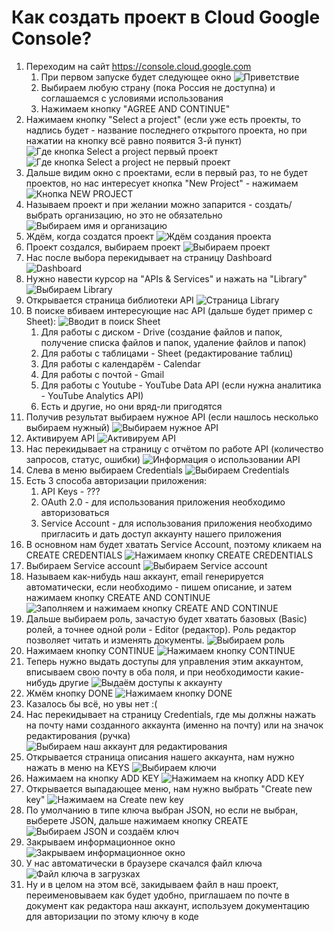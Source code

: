 # Как создать проект в Cloud Google Console?

1. Переходим на сайт https://console.cloud.google.com
   1. При первом запуске будет следующее окно ![Приветствие](./pictures/hello-agree.png)
   2. Выбираем любую страну (пока Россия не доступна) и соглашаемся с условиями использования
   3. Нажимаем кнопку "AGREE AND CONTINUE"
2. Нажимаем кнопку "Select a project" (если уже есть проекты, то надпись будет - название последнего открытого проекта, но при нажатии на кнопку всё равно появится 3-й пункт) ![Где кнопка Select a project первый проект](./pictures/select-a-project.png) ![Где кнопка Select a project не первый проект](./pictures/select-a-project-if-projects-exists.png)
3. Дальше видим окно с проектами, если в первый раз, то не будет проектов, но нас интересует кнопка "New Project" - нажимаем ![Кнопка NEW PROJECT](./pictures/new-project.png)
4. Называем проект и при желании можно запарится - создать/выбрать организацию, но это не обязательно ![Выбираем имя и организацию](./pictures/rename-and-choise-organization.png)
5. Ждём, когда создатся проект ![Ждём создания проекта](./pictures/wait-for-creating.png)
6. Проект создался, выбираем проект ![Выбираем проект](./pictures/select-project.png)
7. Нас после выбора перекидывает на страницу Dashboard ![Dashboard](./pictures/dashboard.png)
8. Нужно навести курсор на "APIs & Services" и нажать на "Library" ![Выбираем Library](./pictures/choise-library.png)
9. Открывается страница библиотеки API ![Страница Library](./pictures/library.png)
10. В поиске вбиваем интересующие нас API (дальше будет пример с Sheet): ![Вводит в поиск Sheet](./pictures/search-sheet-api.png)
    1. Для работы с диском - Drive (создание файлов и папок, получение списка файлов и папок, удаление файлов и папок)
    2. Для работы с таблицами - Sheet (редактирование таблиц)
    3. Для работы с календарём - Calendar
    4. Для работы с почтой - Gmail
    5. Для работы с Youtube - YouTube Data API (если нужна аналитика - YouTube Analytics API)
    6. Есть и другие, но они вряд-ли пригодятся
11. Получив результат выбираем нужное API (если нашлось несколько выбираем нужный) ![Выбираем нужное API](./pictures/choise-our-api.png)
12. Активируем API ![Активируем API](./pictures/enable-api.png)
13. Нас перекидывает на страницу с отчётом по работе API (количество запросов, статус, ошибки) ![Информация о использовании API](./pictures/api-details.png)
14. Слева в меню выбираем Credentials ![Выбираем Credentials](./pictures/choise-credentials.png)
15. Есть 3 способа авторизации приложения:
    1. API Keys - ???
    2. OAuth 2.0 - для использования приложения необходимо авторизоваться
    3. Service Account - для использования приложения необходимо пригласить и дать доступ аккаунту нашего приложения
16. В основном нам будет хватать Service Account, поэтому кликаем на CREATE CREDENTIALS ![Нажимаем кнопку CREATE CREDENTIALS](./pictures/create-credentials.png)
17. Выбираем Service account ![Выбираем Service account](./pictures/choise-service-account.png)
18. Называем как-нибудь наш аккаунт, email генерируется автоматически, если необходимо - пишем описание, и затем нажимаем кнопку CREATE AND CONTINUE ![Заполняем и нажимаем кнопку CREATE AND CONTINUE](./pictures/fill-service-account-info-and-continue.png)
19. Дальше выбираем роль, зачастую будет хватать базовых (Basic) ролей, а точнее одной роли - Editor (редактор). Роль редактор позволяет читать и изменять документы. ![Выбираем роль](./pictures/service-account-select-a-role.png)
20. Нажимаем кнопку CONTINUE ![Нажимаем кнопку CONTINUE](./pictures/service-account-select-a-role-continue.png)
21. Теперь нужно выдать доступы для управления этим аккаунтом, вписываем свою почту в оба поля, и при необходимости какие-нибудь другие ![Выдаём доступы к аккаунту](./pictures/service-account-grant-access.png)
22. Жмём кнопку DONE ![Нажимаем кнопку DONE](./pictures/service-account-done.png)
23. Казалось бы всё, но увы нет :(
24. Нас перекидывает на страницу Credentials, где мы должны нажать на почту нами созданного аккаунта (именно на почту) или на значок редактирования (ручка) ![Выбираем наш аккаунт для редактирования](./pictures/choise-our-account.png)
25. Открывается страница описания нашего аккаунта, нам нужно нажать в меню на KEYS ![Выбираем ключи](./pictures/select-keys.png)
26. Нажимаем на кнопку ADD KEY ![Нажимаем на кнопку ADD KEY](./pictures/click-add-key-button.png)
27. Открывается выпадающее меню, нам нужно выбрать "Create new key" ![Нажимаем на Create new key](./pictures/choise-create-new-key.png)
28. По умолчанию в типе ключа выбран JSON, но если не выбран, выберете JSON, дальше нажимаем кнопку CREATE ![Выбираем JSON и создаём ключ](./pictures/select-json-and-create.png)
29. Закрываем информационное окно ![Закрываем информационное окно](./pictures/close-info.png)
30. У нас автоматически в браузере скачался файл ключа ![Файл ключа в загрузках](./pictures/key-is-downloaded.png)
31. Ну и в целом на этом всё, закидываем файл в наш проект, переименовываем как будет удобно, приглашаем по почте в документ как редактора наш аккаунт, используем документацию для авторизации по этому ключу в коде